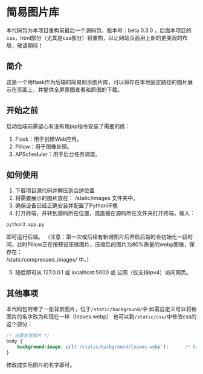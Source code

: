 # 简易图片库

本代码包为本项目重构前最后一个源码包，版本号：beta 0.3.0 ，后面本项目的css，html部分（尤其是css部分）将重构，以让网站页面用上新的更美观的布局，敬请期待！

## 简介

这是一个用flask作为后端的简易网页图片库，可以将存在本地固定路径的图片展示在页面上，并提供全屏原图查看和原图的下载。

## 开始之前

启动后端前需留心有没有用pip指令安装了需要的库：
1. Flask：用于创建Web应用。
2. Pillow：用于图像处理。
3. APScheduler：用于后台任务调度。

## 如何使用

1. 下载项目源代码并解压到合适位置
2. 将需要展示的图片放在：
/static/images  文件夹中。
3. 确保设备已经正确安装并配置了Python环境
4. 打开终端，并转到源码所在位置，或直接在源码所在文件夹打开终端，输入：
```python
python3 app.py
```
即可运行后端。
（注意：第一次或后续有新增图片后开启后端时会初始化一段时间，此时Pillow正在按预设压缩图片，压缩后的图片为80%质量的webp图像，保存在：  
/static/compressed_images/  中。）

5. 随后即可从 127.0.0.1 或 localhost:5000 或 公网（仅支持ipv4）访问网页。

## 其他事项

本代码包附带了一张背景图片，位于`/static/background/`中
如需自定义可以将新图片的名字改为和现在一样（leaves.webp）
也可以到`/static/css/`中修改css的这个部分：

```css
/* 设置背景图片 */
body {
    background-image: url('/static/background/leaves.webp');      /* background/后的文件名 */
}
```

修改成实际图片的名字即可。

